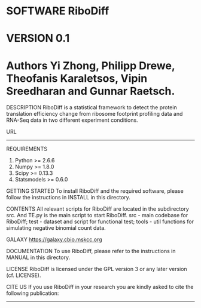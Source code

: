 SOFTWARE
RiboDiff
========

VERSION
0.1
========

Authors
Yi Zhong, Philipp Drewe, Theofanis Karaletsos, Vipin Sreedharan 
and Gunnar Raetsch.
========

DESCRIPTION
RiboDiff is a statistical framework to detect the protein translation 
efficiency change from ribosome footprint profiling data and RNA-Seq
data in two different experiment conditions.

URL
************

REQUIREMENTS
1) Python >= 2.6.6
2) Numpy >= 1.8.0
3) Scipy >= 0.13.3
4) Statsmodels >= 0.6.0

GETTING STARTED
To install RiboDiff and the required software, please follow the
instructions in INSTALL in this directory.

CONTENTS
All relevant scripts for RiboDiff are located in the subdirectory 
src. And TE.py is the main script to start RiboDiff.
	src   - main codebase for RiboDiff;
	test  - dataset and script for functional test;
	tools - util functions for simulating negative binomial count data.

GALAXY
https://galaxy.cbio.mskcc.org

DOCUMENTATION
To use RiboDiff, please refer to the instructions in MANUAL in this directory.

LICENSE
RiboDiff is licensed under the GPL version 3 or any later version
(cf. LICENSE).

CITE US
If you use RiboDiff in your research you are kindly asked to cite the
following publication:
************
